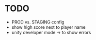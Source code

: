 # TODO

- PROD vs. STAGING config
- show high score next to player name
- unity developer mode -> to show errors